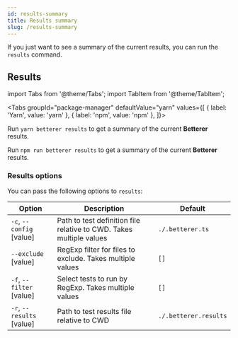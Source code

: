```yaml
---
id: results-summary
title: Results summary
slug: /results-summary
---
```


If you just want to see a summary of the current results, you can run the `results` command.

## Results

import Tabs from '@theme/Tabs';
import TabItem from '@theme/TabItem';

<!-- prettier-ignore -->
<Tabs
  groupId="package-manager"
  defaultValue="yarn"
  values={[
    { label: 'Yarn', value: 'yarn' },
    { label: 'npm', value: 'npm' },
  ]}>
  <TabItem
    value="yarn">

Run `yarn betterer results` to get a summary of the current **Betterer** results.

  </TabItem>
  <TabItem
    value="npm">

Run `npm run betterer results` to get a summary of the current **Betterer** results.

  </TabItem>
</Tabs>

### Results options

You can pass the following options to `results`:

| Option                    | Description                                                         | Default               |
| ------------------------- | ------------------------------------------------------------------- | --------------------- |
| `-c`, `--config` [value]  | Path to test definition file relative to CWD. Takes multiple values | `./.betterer.ts`      |
| `--exclude` [value]       | RegExp filter for files to exclude. Takes multiple values           | `[]`                  |
| `-f`, `--filter` [value]  | Select tests to run by RegExp. Takes multiple values                | `[]`                  |
| `-r`, `--results` [value] | Path to test results file relative to CWD                           | `./.betterer.results` |
